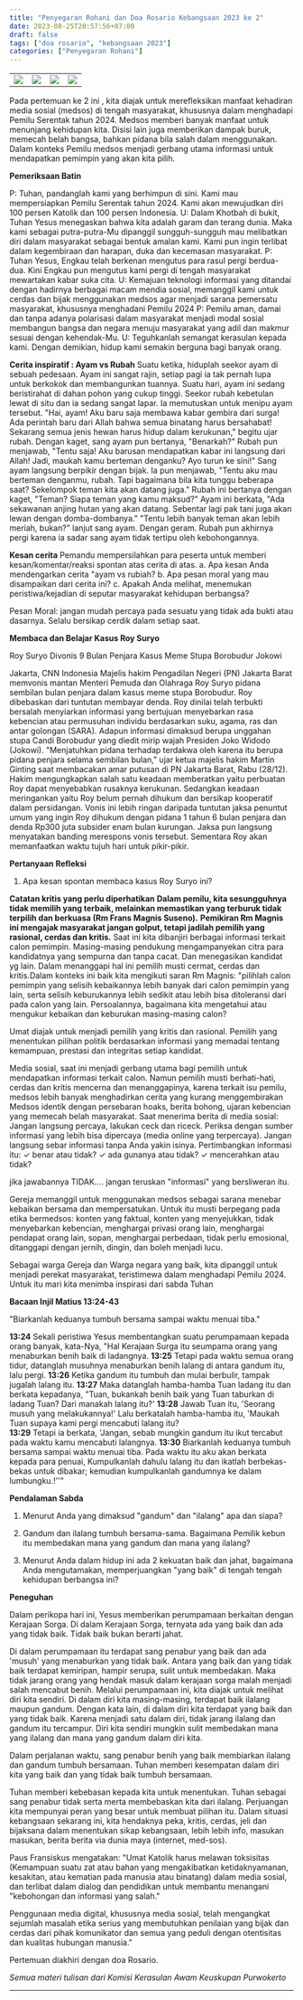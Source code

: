 ```yaml
---
title: "Penyegaran Rohani dan Doa Rosario Kebangsaan 2023 ke 2"
date: 2023-08-25T20:57:56+07:00
draft: false
tags: ["doa rosario", "kebangsaan 2023"]
categories: ["Penyegaran Rohani"]
---
```

| | | | |
|---|---|---|---|
| ![](/img/bangsa25agt23.avif) | ![](/img/bangsa25agt231.avif) | ![](/img/bangsa25agt232.avif) | ![](/img/bangsa25agt233.avif) |

Pada pertemuan ke 2 ini , kita diajak untuk merefleksikan manfaat kehadiran media sosial (medsos) di tengah masyarakat, khususnya dalam menghadapi Pemilu Serentak tahun 2024. Medsos memberi banyak manfaat untuk menunjang kehidupan kita. Disisi lain juga memberikan dampak buruk, memecah belah bangsa, bahkan pidana bila salah dalam menggunakan. Dalam konteks Pemilu medsos menjadi gerbang utama informasi untuk mendapatkan pemimpin yang akan kita pilih. 
 
**Pemeriksaan Batin**

P: Tuhan, pandanglah kami yang berhimpun di sini. Kami mau mempersiapkan Pemilu Serentak tahun 2024. Kami akan mewujudkan diri 100 persen Katolik dan 100 persen Indonesia. 
U: Dalam Khotbah di bukit, Tuhan Yesus menegaskan bahwa kita adalah garam dan terang dunia. Maka kami sebagai putra-putra-Mu dipanggil sungguh-sungguh mau melibatkan diri dalam masyarakat sebagai bentuk amalan kami. Kami pun ingin terlibat dalam kegembiraan dan harapan, duka dan kecemasan masyarakat. 
P: Tuhan Yesus, Engkau telah berkenan mengutus para rasul pergi berdua-dua. Kini Engkau pun mengutus kami pergi di tengah masyarakat mewartakan kabar suka cita. 
U: Kemajuan teknologi informasi yang ditandai dengan hadirnya berbagai macam mendia sosial, memanggil kami untuk cerdas dan bijak menggunakan medsos agar menjadi sarana pemersatu masyarakat, khususnya menghadani Pemilu 2024 
P: Pemilu aman, damai dan tanpa adanya polarisasi dalam masyarakat menjadi modal sosial membangun bangsa dan negara menuju masyarakat yang adil dan makmur sesuai dengan kehendak-Mu. 
U: Teguhkanlah semangat kerasulan kepada kami. Dengan demikian, hidup kami semakin berguna bagi banyak orang.

**Cerita inspiratif : Ayam vs Rubah** 
Suatu ketika, hiduplah seekor ayam di sebuah pedesaan. Ayam ini sangat rajin, setiap pagi ia tak pernah lupa untuk berkokok dan membangunkan tuannya. 
Suatu hari, ayam ini sedang beristirahat di dahan pohon yang cukup tinggi. Seekor rubah kebetulan lewat di situ dan ia sedang sangat lapar. Ia memutuskan untuk menipu ayam tersebut. 
"Hai, ayam! Aku baru saja membawa kabar gembira dari surga! Ada perintah baru dari Allah bahwa semua binatang harus bersahabat! Sekarang semua jenis hewan harus hidup dalam kerukunan," begitu ujar rubah. 
Dengan kaget, sang ayam pun bertanya, "Benarkah?" Rubah pun menjawab, "Tentu saja! Aku barusan mendapatkan kabar ini langsung dari Allah! Jadi, maukah kamu berteman denganku? Ayo turun ke sini!" 
Sang ayam langsung berpikir dengan bijak. Ia pun menjawab, "Tentu aku mau berteman denganmu, rubah. Tapi bagaimana bila kita tunggu beberapa saat? Sekelompok teman kita akan datang juga." Rubah ini bertanya dengan kaget, "Teman? Siapa teman yang kamu maksud?" 
Ayam ini berkata, "Ada sekawanan anjing hutan yang akan datang. Sebentar lagi pak tani juga akan lewan dengan domba-dombanya." "Tentu lebih banyak teman akan lebih meriah, bukan?" lanjut sang ayam. Dengan geram. Rubah pun akhirnya pergi karena ia sadar sang ayam tidak tertipu oleh kebohongannya. 

**Kesan cerita** 
Pemandu mempersilahkan para peserta untuk memberi kesan/komentar/reaksi spontan atas cerita di atas. 
a. Apa kesan Anda mendengarkan cerita "ayam vs rubiah? 
b. Apa pesan moral yang mau disampaikan dari cerita ini? 
c. Apakah Anda melihat, menemukan peristiwa/kejadian di seputar masyarakat kehidupan berbangsa? 
 
Pesan Moral: jangan mudah percaya pada sesuatu yang tidak ada bukti atau dasarnya. Selalu bersikap cerdik dalam setiap saat. 
 
**Membaca dan Belajar Kasus Roy Suryo** 
 
Roy Suryo Divonis 9 Bulan Penjara Kasus Meme Stupa Borobudur Jokowi 
 
Jakarta, CNN Indonesia Majelis hakim Pengadilan Negeri (PN) Jakarta Barat memvonis mantan Menteri Pemuda dan Olahraga Roy Suryo pidana sembilan bulan penjara dalam kasus meme stupa Borobudur. Roy dibebaskan dari tuntutan membayar denda. Roy dinilai telah terbukti bersalah menyiarkan informasi yang bertujuan menyebarkan rasa kebencian atau permusuhan individu berdasarkan suku, agama, ras dan antar golongan (SARA). 
Adapun informasi dimaksud berupa unggahan stupa Candi Borobudur yang diedit mirip wajah Presiden Joko Widodo (Jokowi). "Menjatuhkan pidana terhadap terdakwa oleh karena itu berupa pidana penjara selama sembilan bulan," ujar ketua majelis hakim Martin Ginting saat membacakan amar putusan di PN Jakarta Barat, Rabu (28/12). 
Hakim mengungkapkan salah satu keadaan memberatkan yaitu perbuatan Roy dapat menyebabkan rusaknya kerukunan. Sedangkan keadaan meringankan yaitu Roy belum pernah dihukum dan bersikap kooperatif dalam persidangan. 
Vonis ini lebih ringan daripada tuntutan jaksa penuntut umum yang ingin Roy dihukum dengan pidana 1 tahun 6 bulan penjara dan denda Rp300 juta subsider enam bulan kurungan. 
Jaksa pun langsung menyatakan banding merespons vonis tersebut. Sementara Roy akan memanfaatkan waktu tujuh hari untuk pikir-pikir. 
 
**Pertanyaan Refleksi** 
1. Apa kesan spontan membaca kasus Roy Suryo ini? 

**Catatan kritis yang perlu diperhatikan** 
**Dalam pemilu, kita sesungguhnya tidak memilih yang terbaik, melainkan memastikan yang terburuk tidak terpilih dan berkuasa (Rm Frans Magnis Suseno).** 
**Pemikiran Rm Magnis ini mengajak masyarakat jangan golput, tetapi jadilah pemilih yang rasional, cerdas dan kritis.** 
Saat ini kita dibanjiri berbagai informasi terkait calon pemimpin. Masing-masing pendukung mengampanyekan citra para kandidatnya yang sempurna dan tanpa cacat. Dan menegasikan kandidat yg lain. Dalam menanggapi hal ini pemilih musti cermat, cerdas dan kritis.Dalam konteks ini baik kita mengikuti saran Rm Magnis: "pilihlah calon pemimpin yang selisih kebaikannya lebih banyak dari calon pemimpin yang lain, serta selisih keburukannya lebih sedikit atau lebih bisa ditoleransi dari pada calon yang lain. Persoalannya, bagaimana kita mengetahui atau mengukur kebaikan dan keburukan masing-masing calon?

Umat diajak untuk menjadi pemilih yang kritis dan rasional. Pemilih yang menentukan pilihan politik berdasarkan informasi yang memadai tentang kemampuan, prestasi dan integritas setiap kandidat.

Media sosial, saat ini menjadi gerbang utama bagi pemilih untuk mendapatkan informasi terkait calon. Namun pemilih musti berhati-hati, cerdas dan kritis mencerna dan menanggapinya, karena terkait isu pemilu, medsos lebih banyak menghadirkan cerita yang kurang menggembirakan Medsos identik dengan persebaran hoaks, berita bohong, ujaran kebencian yang memecah belah masyarakat. 
Saat menerima berita di media sosial: Jangan langsung percaya, lakukan ceck dan riceck. Periksa dengan sumber informasi yang lebih bisa dipercaya (media online yang terpercaya). Jangan langsung sebar informasi tanpa Anda yakin isinya. 
Pertimbangkan informasi itu: 
✓ benar atau tidak? 
✓ ada gunanya atau tidak? 
✓ mencerahkan atau tidak?

jika jawabannya TIDAK.... jangan teruskan "informasi" yang bersliweran itu.

Gereja memanggil untuk menggunakan medsos sebagai sarana menebar kebaikan bersama dan mempersatukan. Untuk itu musti berpegang pada etika bermedsos: konten yang faktual, konten yang menyejukkan, tidak menyebarkan kebencian, menghargai privasi orang lain, menghargai pendapat orang lain, sopan, menghargai perbedaan, tidak perlu emosional, ditanggapi dengan jernih, dingin, dan boleh menjadi lucu.

Sebagai warga Gereja dan Warga negara yang baik, kita dipanggil untuk menjadi perekat masyarakat, teristimewa dalam menghadapi Pemilu 2024. Untuk itu mari kita menimba inspirasi dari sabda Tuhan

**Bacaan Injil Matius 13:24-43**

"Biarkanlah keduanya tumbuh bersama sampai waktu menuai tiba."

**13:24** Sekali peristiwa Yesus membentangkan suatu perumpamaan kepada orang banyak, kata-Nya, "Hal Kerajaan Surga itu seumpama orang yang menaburkan benih baik di ladangnya. 
**13:25** Tetapi pada waktu semua orang tidur, datanglah musuhnya menaburkan benih lalang di antara gandum itu, lalu pergi. 
**13:26** Ketika gandum itu tumbuh dan mulai berbulir, tampak jugalah lalang itu. 
**13:27** Maka datanglah hamba-hamba Tuan ladang itu dan berkata kepadanya, "Tuan, bukankah benih baik yang Tuan taburkan di ladang Tuan? Dari manakah lalang itu?' 
**13:28** Jawab Tuan itu, 'Seorang musuh yang melakukannya!' Lalu berkatalah hamba-hamba itu, 'Maukah Tuan supaya kami pergi mencabuti lalang itu?  
**13:29** Tetapi ia berkata, 'Jangan, sebab mungkin gandum itu ikut tercabut pada waktu kamu mencabuti lalangnya. 
**13:30** Biarkanlah keduanya tumbuh bersama sampai waktu menuai tiba. Pada waktu itu aku akan berkata kepada para penuai, Kumpulkanlah dahulu lalang itu dan ikatlah berbekas-bekas untuk dibakar; kemudian kumpulkanlah gandumnya ke dalam lumbungku.!''"

**Pendalaman Sabda** 

1.  Menurut Anda yang dimaksud "gandum" dan "ilalang" apa dan siapa? 

2.  Gandum dan ilalang tumbuh bersama-sama. Bagaimana Pemilik kebun itu membedakan mana yang gandum dan mana yang ilalang? 

3.  Menurut Anda dalam hidup ini ada 2 kekuatan baik dan jahat, bagaimana Anda mengutamakan, memperjuangkan "yang baik" di tengah tengah kehidupan berbangsa ini? 

**Peneguhan**

Dalam perikopa hari ini, Yesus memberikan perumpamaan berkaitan dengan Kerajaan Sorga. Di dalam Kerajaan Sorga, ternyata ada yang baik dan ada yang tidak baik. Tidak baik bukan berarti jahat.

Di dalam perumpamaan itu terdapat sang penabur yang baik dan ada 'musuh' yang menaburkan yang tidak baik. Antara yang baik dan yang tidak baik terdapat kemiripan, hampir serupa, sulit untuk membedakan. Maka tidak jarang orang yang hendak masuk dalam kerajaan sorga malah menjadi salah mencabut benih. Melalui perumpamaan ini, kita diajak untuk melihat diri kita sendiri. Di dalam diri kita masing-masing, terdapat baik ilalang maupun gandum. Dengan kata lain, di dalam diri kita terdapat yang baik dan yang tidak baik. Karena menjadi satu dalam diri, tidak jarang ilalang dan gandum itu tercampur. Diri kita sendiri mungkin sulit membedakan mana yang ilalang dan mana yang gandum dalam diri kita.

Dalam perjalanan waktu, sang penabur benih yang baik membiarkan ilalang dan gandum tumbuh bersamaan. Tuhan memberi kesempatan dalam diri kita yang baik dan yang tidak baik tumbuh bersamaan.

Tuhan memberi kebebasan kepada kita untuk menentukan. Tuhan sebagai sang penabur tidak serta merta membebaskan kita dari ilalang. Perjuangan kita mempunyai peran yang besar untuk membuat pilihan itu. Dalam situasi kebangsaan sekarang ini, kita hendaknya peka, kritis, cerdas, jeli dan bijaksana dalam menentukan sikap kebangsaan, lebih lebih info, masukan masukan, berita berita via dunia maya (internet, med-sos).

Paus Fransiskus mengatakan: "Umat Katolik harus melawan toksisitas (Kemampuan suatu zat atau bahan yang mengakibatkan ketidaknyamanan, kesakitan, atau kematian pada manusia atau binatang) dalam media sosial, dan terlibat dalam dialog dan pendidikan untuk membantu menangani "kebohongan dan informasi yang salah."

Penggunaan media digital, khususnya media sosial, telah mengangkat sejumlah masalah etika serius yang membutuhkan penilaian yang bijak dan cerdas dari pihak komunikator dan semua yang peduli dengan otentisitas dan kualitas hubungan manusia."

Pertemuan diakhiri dengan doa Rosario.

*Semua materi tulisan dari Komisi Kerasulan Awam Keuskupan Purwokerto*

------------------------------------------------------------------------